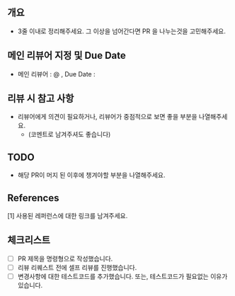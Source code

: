 ## 개요
- 3줄 이내로 정리해주세요. 그 이상을 넘어간다면 PR 을 나누는것을 고민해주세요.

## 메인 리뷰어 지정 및 Due Date
- 메인 리뷰어 : @ , Due Date :

## 리뷰 시 참고 사항
- 리뷰어에게 의견이 필요하거나, 리뷰어가 중점적으로 보면 좋을 부분을 나열해주세요.
    - (코멘트로 남겨주셔도 좋습니다)

## TODO
- 해당 PR이 머지 된 이후에 챙겨야할 부분을 나열해주세요.

## References
[1] 사용된 레퍼런스에 대한 링크를 남겨주세요.

## 체크리스트
- [ ] PR 제목을 명령형으로 작성했습니다.
- [ ] 리뷰 리퀘스트 전에 셀프 리뷰를 진행했습니다.
- [ ] 변경사항에 대한 테스트코드를 추가했습니다. 또는, 테스트코드가 필요없는 이유가 있습니다.